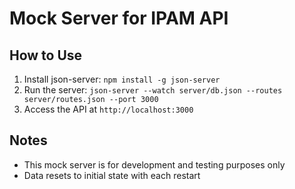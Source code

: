 # Mock Server for IPAM API

## How to Use

1. Install json-server: `npm install -g json-server`
2. Run the server: `json-server --watch server/db.json --routes server/routes.json --port 3000`
3. Access the API at `http://localhost:3000`

## Notes
- This mock server is for development and testing purposes only
- Data resets to initial state with each restart
